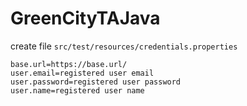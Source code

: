 # GreenCityTAJava


create file `src/test/resources/credentials.properties`

```properties
base.url=https://base.url/
user.email=registered user email
user.password=registered user password
user.name=registered user name

```